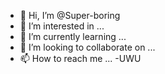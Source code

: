 - 👋 Hi, I’m @Super-boring
- 👀 I’m interested in ...
- 🌱 I’m currently learning ...
- 💞️ I’m looking to collaborate on ...
- 📫 How to reach me ...
-UWU
<!---
Super-boring/Super-boring is a ✨ special ✨ repository because its `README.md` (this file) appears on your GitHub profile.
You can click the Preview link to take a look at your changes.
--->
